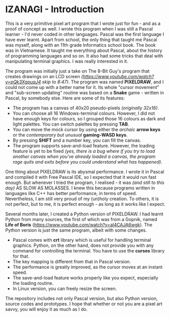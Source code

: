 # IZANAGI - Introduction

This is a very primitive pixel art program that I wrote just for fun - and as a proof of concept as well. I wrote this program when I was still a Pascal learner - I'd never coded in other languages. Pascal was the first language I have ever learnt. Apart from school, the only thing that taught me Pascal was myself, along with an 11th grade Informatics school book. The book was in Vietnamese. It taught me everything about Pascal, about the history of programming languages and so on. It also had some tricks that deal with manipulating terminal graphics. I was really interested in it.

The program was initially just a take on The 8-Bit Guy's program that creates drawings on an LCD screen *(https://www.youtube.com/watch?v=pQk3XgpuaJ4 skip to 8:47)*. The program was named **PIXELDRAW**, and I could not come up with a better name for it. Its whole "cursor movement" and "sub-screen updating" routine was based on a **Snake** game - written in Pascal, by somebody else. Here are some of its features:

- The program has a canvas of 40x20 pseudo-pixels *(originally 32x16)*.
- You can choose all 16 Windows-terminal colours. However, I did not have enough keys for colours, so I grouped those 16 colours as dark and light palettes. You can switch  palettes by pressing **TAB**.
- You can move the mock cursor by using either the *archaic* **arrow keys** or the *contemporary but unusual* **gaming-WASD keys**.
- By pressing **SHIFT** and a number key, you can fill the canvas.
- The program supports save-and-load feature. However, the loading feature is yet to be fixed *(yes, there is a bug where if you try to load another canvas when you've already loaded a canvas, the program rage quits and exits before you could understand what has happened)*.

One thing about PIXELDRAW is its abysmal performance. I wrote it in Pascal and compiled it with Free Pascal IDE, so I expected that it would run fast enough. But whenever I tried the program, I realised - it was *(and still to this day)* AS SLOW AS MOLASSES. I knew this because programs written in languages like C++ has better performance, in terms of speed. Nevertheless, I am still very proud of my (un)holy creation. To others, it is not perfect, but to me, it is perfect enough - as long as it works like I expect.

Several months later, I created a Python version of PIXELDRAW. I had learnt Python from many sources, the first of which was from a Gopnik, named **Life of Boris** (https://www.youtube.com/watch?v=aI4CAJA6wgk). The Python version is just the same program, albeit with some changes.

- Pascal comes with **crt** library which is useful for handling terminal graphics. Python, on the other hand, does not provide you with any command for controlling the terminal. You have to use the **curses** library for that.
- The key mapping is different from that in Pascal version.
- The performance is greatly improved, as the cursor moves at an instant speed.
- The save-and-load feature works properly like you expect, especially the loading routine.
- In Linux version, you can freely resize the screen.

The repository includes not only Pascal version, but also Python version, source codes and prototypes. I hope that whether or not you are a pixel art savvy, you will enjoy it as much as I do.
